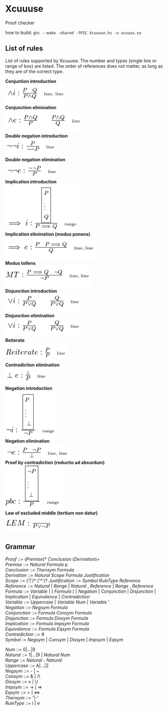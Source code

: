 # Xcuuuse
Proof checker

how to build: `ghc --make -shared -fPIC Xcuuuse.hs -o xcuuus.so`

## List of rules

List of rules supported by Xcuuuse. The number and types (single line or range of box) are listed. The order of references does not matter, as long as they are of the correct type.

**Conjuntion introduction**  
![](rules/conjunction_i.png)  
**Conjunction elimination**  
![](rules/conjunction_e.png)  
**Double negation introduction**  
![](rules/dn_i.png)  
**Double negation elimination**  
![](rules/dn_e.png)  
**Implication introduction**  
![](rules/implies_i.png)  
**Implication elimination (modus ponens)**  
![](rules/implies_e.png)  
**Modus tollens**  
![](rules/mt.png)  
**Disjunction introduction**  
![](rules/disjunction_i.png)  
**Disjunction elimination**  
![](rules/disjunction_i.png)  
**Reiterate**  
![](rules/reiterate.png)  
**Contradiction elimination**  
![](rules/contradiction_e.png)  
**Negation introduction**  
![](rules/negation_i.png)  
**Negation elimination**  
![](rules/negation_e.png)  
**Proof by contradiction (reductio ad absurdum)**  
![](rules/pbc.png)  
**Law of excluded middle (tertium non datur)**  
![](rules/lem.png)  


## Grammar

*Proof* ::= (*Premise*)\* *Conclusion* (*Derivation*)\+  
*Premise* ::= *Natural* *Formula* p  
*Conclusion* ::= *Thensym* *Formula*  
*Derivation* ::= *Natural* *Scope* *Formula* *Justification*  
*Scope* ::= ('|')\* ('\*')?
*Justification* ::= *Symbol* *RuleType* *Reference*  
*Reference* ::= *Natural* | *Range* | *Natural* , *Reference* | *Range* , *Reference*  
*Formula* ::= *Variable* | ( *Formula* ) | *Negation* | *Conjunction* | *Disjunction* | *Implication* | *Equivalence* | *Contradiction*  
*Variable* ::= *Uppercase* | *Variable* *Num* | *Variable* '  
*Negation* ::= *Negsym* *Formula*  
*Conjunction* ::= *Formula* *Consym* *Formula*  
*Disjunction* ::= *Formula* *Dissym* *Formula*  
*Implication* ::= *Formula* *Impsym* *Formula*  
*Equivalence* ::= *Formula* *Eqsym* *Formula*  
*Contradiction* ::= #  
*Symbol* := *Negsym* | *Consym* | *Dissym* | *Impsym* | *Eqsym*  


*Num* ::= 0|...|9  
*Natural* ::= 1|...|9 | *Natural* *Num*  
*Range* ::= *Natural* - *Natural*  
*Uppercase* ::= A|...|Z  
*Negsym* ::= - | ~  
*Consym* ::= & | /\  
*Dissym* ::= v | \\/  
*Impsym* ::= -> | =>  
*Eqsym* ::= = | <=>  
*Thensym* ::= '|-'  
*RuleType* ::= i | e
